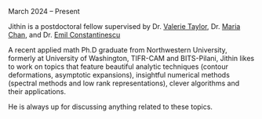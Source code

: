 March 2024 – Present  <a href="https://www.linkedin.com/in/jithin-george-0b62519a/"><i class="fa-brands fa-linkedin-in"></i> </a>  <a href="https://github.com/Dirivian"><i class="fa-brands fa-github"></i></a>  <a href="https://dirivian.github.io/"><i class="fa-solid fa-blog"></i></a> <a href="https://scholar.google.com/citations?user=-Go8DD4AAAAJ"><i class="ai ai-google-scholar-square ai-3x"></i></a>

Jithin is a postdoctoral fellow supervised by Dr. <a href="https://www.anl.gov/profile/valerie-e-taylor">Valerie Taylor</a>, Dr. <a href="https://www.anl.gov/profile/maria-k-chan">Maria Chan</a>, and Dr. <a href="https://web.cels.anl.gov/~emconsta/">Emil Constantinescu</a>

A recent applied math Ph.D graduate from Northwestern University, formerly at University of Washington, TIFR-CAM and BITS-Pilani, Jithin likes to work on topics that feature beautiful analytic techniques (contour deformations, asymptotic expansions), insightful numerical methods (spectral methods and low rank representations), clever algorithms and their applications. 

He is always up for discussing anything related to these topics.
